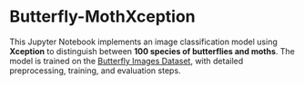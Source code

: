 # Butterfly-MothXception

This Jupyter Notebook implements an image classification model using **Xception** to distinguish between **100 species of butterflies and moths**. The model is trained on the [Butterfly Images Dataset](https://www.kaggle.com/datasets/gpiosenka/butterfly-images40-species), with detailed preprocessing, training, and evaluation steps.
